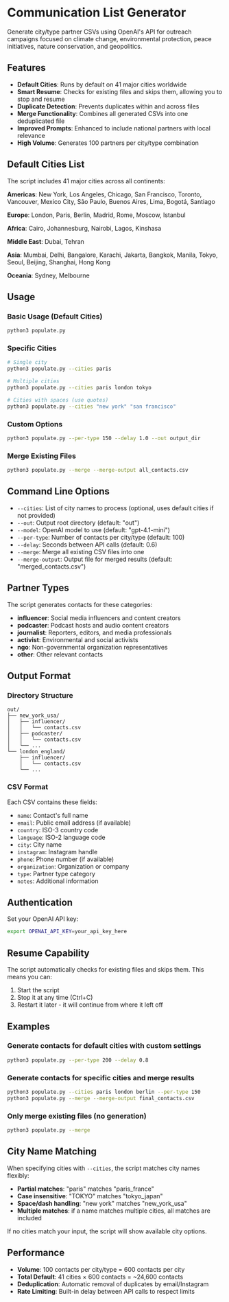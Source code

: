 # Communication List Generator

Generate city/type partner CSVs using OpenAI's API for outreach campaigns focused on climate change, environmental protection, peace initiatives, nature conservation, and geopolitics.

## Features

- **Default Cities**: Runs by default on 41 major cities worldwide
- **Smart Resume**: Checks for existing files and skips them, allowing you to stop and resume
- **Duplicate Detection**: Prevents duplicates within and across files
- **Merge Functionality**: Combines all generated CSVs into one deduplicated file
- **Improved Prompts**: Enhanced to include national partners with local relevance
- **High Volume**: Generates 100 partners per city/type combination

## Default Cities List

The script includes 41 major cities across all continents:

**Americas**: New York, Los Angeles, Chicago, San Francisco, Toronto, Vancouver, Mexico City, São Paulo, Buenos Aires, Lima, Bogotá, Santiago

**Europe**: London, Paris, Berlin, Madrid, Rome, Moscow, Istanbul

**Africa**: Cairo, Johannesburg, Nairobi, Lagos, Kinshasa

**Middle East**: Dubai, Tehran

**Asia**: Mumbai, Delhi, Bangalore, Karachi, Jakarta, Bangkok, Manila, Tokyo, Seoul, Beijing, Shanghai, Hong Kong

**Oceania**: Sydney, Melbourne

## Usage

### Basic Usage (Default Cities)
```bash
python3 populate.py
```

### Specific Cities
```bash
# Single city
python3 populate.py --cities paris

# Multiple cities
python3 populate.py --cities paris london tokyo

# Cities with spaces (use quotes)
python3 populate.py --cities "new york" "san francisco"
```

### Custom Options
```bash
python3 populate.py --per-type 150 --delay 1.0 --out output_dir
```

### Merge Existing Files
```bash
python3 populate.py --merge --merge-output all_contacts.csv
```

## Command Line Options

- `--cities`: List of city names to process (optional, uses default cities if not provided)
- `--out`: Output root directory (default: "out")
- `--model`: OpenAI model to use (default: "gpt-4.1-mini")
- `--per-type`: Number of contacts per city/type (default: 100)
- `--delay`: Seconds between API calls (default: 0.6)
- `--merge`: Merge all existing CSV files into one
- `--merge-output`: Output file for merged results (default: "merged_contacts.csv")

## Partner Types

The script generates contacts for these categories:
- **influencer**: Social media influencers and content creators
- **podcaster**: Podcast hosts and audio content creators
- **journalist**: Reporters, editors, and media professionals
- **activist**: Environmental and social activists
- **ngo**: Non-governmental organization representatives
- **other**: Other relevant contacts

## Output Format

### Directory Structure
```
out/
├── new_york_usa/
│   ├── influencer/
│   │   └── contacts.csv
│   ├── podcaster/
│   │   └── contacts.csv
│   └── ...
└── london_england/
    ├── influencer/
    │   └── contacts.csv
    └── ...
```

### CSV Format
Each CSV contains these fields:
- `name`: Contact's full name
- `email`: Public email address (if available)
- `country`: ISO-3 country code
- `language`: ISO-2 language code
- `city`: City name
- `instagram`: Instagram handle
- `phone`: Phone number (if available)
- `organization`: Organization or company
- `type`: Partner type category
- `notes`: Additional information

## Authentication

Set your OpenAI API key:
```bash
export OPENAI_API_KEY=your_api_key_here
```

## Resume Capability

The script automatically checks for existing files and skips them. This means you can:
1. Start the script
2. Stop it at any time (Ctrl+C)
3. Restart it later - it will continue from where it left off

## Examples

### Generate contacts for default cities with custom settings
```bash
python3 populate.py --per-type 200 --delay 0.8
```

### Generate contacts for specific cities and merge results
```bash
python3 populate.py --cities paris london berlin --per-type 150
python3 populate.py --merge --merge-output final_contacts.csv
```

### Only merge existing files (no generation)
```bash
python3 populate.py --merge
```

## City Name Matching

When specifying cities with `--cities`, the script matches city names flexibly:

- **Partial matches**: "paris" matches "paris_france"
- **Case insensitive**: "TOKYO" matches "tokyo_japan"
- **Space/dash handling**: "new york" matches "new_york_usa"
- **Multiple matches**: if a name matches multiple cities, all matches are included

If no cities match your input, the script will show available city options.

## Performance

- **Volume**: 100 contacts per city/type = 600 contacts per city
- **Total Default**: 41 cities × 600 contacts = ~24,600 contacts
- **Deduplication**: Automatic removal of duplicates by email/Instagram
- **Rate Limiting**: Built-in delay between API calls to respect limits